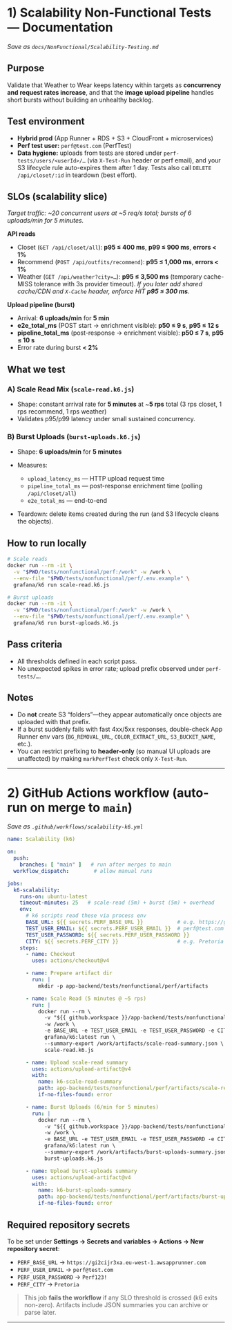 # 1) Scalability Non-Functional Tests — Documentation

*Save as `docs/NonFunctional/Scalability-Testing.md`*

## Purpose

Validate that Weather to Wear keeps latency within targets as **concurrency and request rates increase**, and that the **image upload pipeline** handles short bursts without building an unhealthy backlog.

## Test environment

* **Hybrid prod** (App Runner + RDS + S3 + CloudFront + microservices)
* **Perf test user:** `perf@test.com` (PerfTest)
* **Data hygiene:** uploads from tests are stored under `perf-tests/users/<userId>/…` (via `X-Test-Run` header or perf email), and your S3 lifecycle rule auto-expires them after 1 day. Tests also call `DELETE /api/closet/:id` in teardown (best effort).

## SLOs (scalability slice)

*Target traffic: ~20 concurrent users at ~5 req/s total; bursts of 6 uploads/min for 5 minutes.*

**API reads**

* Closet (`GET /api/closet/all`): **p95 ≤ 400 ms**, **p99 ≤ 900 ms**, **errors < 1%**
* Recommend (`POST /api/outfits/recommend`): **p95 ≤ 1,000 ms**, **errors < 1%**
* Weather (`GET /api/weather?city=…`): **p95 ≤ 3,500 ms** (temporary cache-MISS tolerance with 3s provider timeout).
  *If you later add shared cache/CDN and `X-Cache` header, enforce HIT **p95 ≤ 300 ms**.*

**Upload pipeline (burst)**

* Arrival: **6 uploads/min** for **5 min**
* **e2e_total_ms** (POST start → enrichment visible): **p50 ≤ 9 s**, **p95 ≤ 12 s**
* **pipeline_total_ms** (post-response → enrichment visible): **p50 ≤ 7 s**, **p95 ≤ 10 s**
* Error rate during burst **< 2%**

## What we test

### A) Scale Read Mix (`scale-read.k6.js`)

* Shape: constant arrival rate for **5 minutes** at ~**5 rps** total
  (3 rps closet, 1 rps recommend, 1 rps weather)
* Validates p95/p99 latency under small sustained concurrency.

### B) Burst Uploads (`burst-uploads.k6.js`)

* Shape: **6 uploads/min** for **5 minutes**
* Measures:

  * `upload_latency_ms` — HTTP upload request time
  * `pipeline_total_ms` — post-response enrichment time (polling `/api/closet/all`)
  * `e2e_total_ms` — end-to-end
* Teardown: delete items created during the run (and S3 lifecycle cleans the objects).

## How to run locally

```bash
# Scale reads
docker run --rm -it \
  -v "$PWD/tests/nonfunctional/perf:/work" -w /work \
  --env-file "$PWD/tests/nonfunctional/perf/.env.example" \
  grafana/k6 run scale-read.k6.js

# Burst uploads
docker run --rm -it \
  -v "$PWD/tests/nonfunctional/perf:/work" -w /work \
  --env-file "$PWD/tests/nonfunctional/perf/.env.example" \
  grafana/k6 run burst-uploads.k6.js
```

## Pass criteria

* All thresholds defined in each script pass.
* No unexpected spikes in error rate; upload prefix observed under `perf-tests/…`.

## Notes

* Do **not** create S3 “folders”—they appear automatically once objects are uploaded with that prefix.
* If a burst suddenly fails with fast 4xx/5xx responses, double-check App Runner env vars (`BG_REMOVAL_URL`, `COLOR_EXTRACT_URL`, `S3_BUCKET_NAME`, etc.).
* You can restrict prefixing to **header-only** (so manual UI uploads are unaffected) by making `markPerfTest` check only `X-Test-Run`.

---

# 2) GitHub Actions workflow (auto-run on merge to `main`)

*Save as `.github/workflows/scalability-k6.yml`*

```yaml
name: Scalability (k6)

on:
  push:
    branches: [ "main" ]   # run after merges to main
  workflow_dispatch:        # allow manual runs

jobs:
  k6-scalability:
    runs-on: ubuntu-latest
    timeout-minutes: 25   # scale-read (5m) + burst (5m) + overhead
    env:
      # k6 scripts read these via process env
      BASE_URL: ${{ secrets.PERF_BASE_URL }}           # e.g. https://gi2cijr3xa.eu-west-1.awsapprunner.com
      TEST_USER_EMAIL: ${{ secrets.PERF_USER_EMAIL }}  # perf@test.com
      TEST_USER_PASSWORD: ${{ secrets.PERF_USER_PASSWORD }}
      CITY: ${{ secrets.PERF_CITY }}                   # e.g. Pretoria
    steps:
      - name: Checkout
        uses: actions/checkout@v4

      - name: Prepare artifact dir
        run: |
          mkdir -p app-backend/tests/nonfunctional/perf/artifacts

      - name: Scale Read (5 minutes @ ~5 rps)
        run: |
          docker run --rm \
            -v "${{ github.workspace }}/app-backend/tests/nonfunctional/perf:/work" \
            -w /work \
            -e BASE_URL -e TEST_USER_EMAIL -e TEST_USER_PASSWORD -e CITY \
            grafana/k6:latest run \
            --summary-export /work/artifacts/scale-read-summary.json \
            scale-read.k6.js

      - name: Upload scale-read summary
        uses: actions/upload-artifact@v4
        with:
          name: k6-scale-read-summary
          path: app-backend/tests/nonfunctional/perf/artifacts/scale-read-summary.json
          if-no-files-found: error

      - name: Burst Uploads (6/min for 5 minutes)
        run: |
          docker run --rm \
            -v "${{ github.workspace }}/app-backend/tests/nonfunctional/perf:/work" \
            -w /work \
            -e BASE_URL -e TEST_USER_EMAIL -e TEST_USER_PASSWORD -e CITY \
            grafana/k6:latest run \
            --summary-export /work/artifacts/burst-uploads-summary.json \
            burst-uploads.k6.js

      - name: Upload burst-uploads summary
        uses: actions/upload-artifact@v4
        with:
          name: k6-burst-uploads-summary
          path: app-backend/tests/nonfunctional/perf/artifacts/burst-uploads-summary.json
          if-no-files-found: error
```

## Required repository secrets

To be set under **Settings → Secrets and variables → Actions → New repository secret**:

* `PERF_BASE_URL` → `https://gi2cijr3xa.eu-west-1.awsapprunner.com`
* `PERF_USER_EMAIL` → `perf@test.com`
* `PERF_USER_PASSWORD` → `Perf123!`
* `PERF_CITY` → `Pretoria`

> This job **fails the workflow** if any SLO threshold is crossed (k6 exits non-zero). Artifacts include JSON summaries you can archive or parse later.

---

